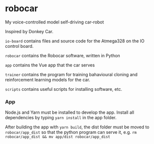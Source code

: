# robocar
My voice-controlled model self-driving car-robot

Inspired by Donkey Car.

`io-board` contains files and source code for the Atmega328 on the IO control board.

`robocar` contains the Robocar software, written in Python

`app` contains the Vue app that the car serves

`trainer` contains the program for training bahavioural cloning and reinforcement learning models for the car.

`scripts` contains useful scripts for installing software, etc.

### App

Node.js and Yarn must be installed to develop the app. Install all dependencies by typing `yarn install` in the app folder.

After building the app with `yarn build`, the dist folder must be moved to `robocar/app_dist` so that the python program can serve it, e.g. `rm robocar/app_dist && mv app/dist robocar/app_dist`